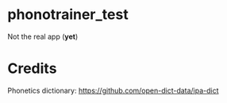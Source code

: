 # phonotrainer_test
Not the real app (**yet**)

# Credits

Phonetics dictionary: https://github.com/open-dict-data/ipa-dict
